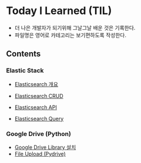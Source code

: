 # Today I Learned (TIL) 

- 더 나은 개발자가 되기위해 그날그날 배운 것은 기록한다.
- 파일명은 영어로 카테고리는 보기편하도록 작성한다.

## Contents

### Elastic Stack

- [Elasticsearch 개요](./Elasticstack/01_Elasticsearch_intro.md)

- [Elasticsearch CRUD](./Elasticstack/02_Elasticsearch_CRUD.md)

- [Elasticsearch API](./Elasticstack/03_Elasticsearch_API.md)

- [Elasticsearch Query](./Elasticstack/04_Elasticsearch_query.md)

### Google Drive (Python)

- [Google Drive Library 설치](./Google-Drive/01_Google_drive_library_installation.md)
- [File Upload (Pydrive)](./Google-Drive/03_File_upload_(Pydrive).md)

